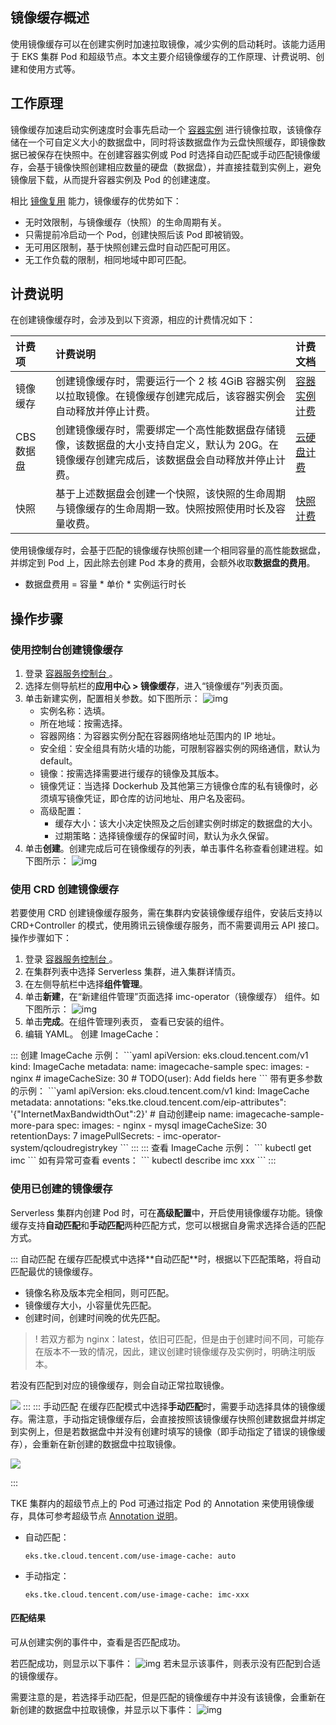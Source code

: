 ## 镜像缓存概述

使用镜像缓存可以在创建实例时加速拉取镜像，减少实例的启动耗时。该能力适用于 EKS 集群 Pod 和超级节点。本文主要介绍镜像缓存的工作原理、计费说明、创建和使用方式等。

## 工作原理

镜像缓存加速启动实例速度时会事先启动一个 [容器实例](https://cloud.tencent.com/document/product/457/57339) 进行镜像拉取，该镜像存储在一个可自定义大小的数据盘中，同时将该数据盘作为云盘快照缓存，即镜像数据已被保存在快照中。在创建容器实例或 Pod 时选择自动匹配或手动匹配镜像缓存，会基于镜像快照创建相应数量的硬盘（数据盘），并直接挂载到实例上，避免镜像层下载，从而提升容器实例及 Pod 的创建速度。

相比 [镜像复用](https://cloud.tencent.com/document/product/457/54980#FAQ8) 能力，镜像缓存的优势如下：

- 无时效限制，与镜像缓存（快照）的生命周期有关。
- 只需提前冷启动一个 Pod，创建快照后该 Pod 即被销毁。
- 无可用区限制，基于快照创建云盘时自动匹配可用区。
- 无工作负载的限制，相同地域中即可匹配。

## 计费说明

在创建镜像缓存时，会涉及到以下资源，相应的计费情况如下：

| 计费项     | 计费说明                                                     | 计费文档                                                     |
| :--------- | :----------------------------------------------------------- | :----------------------------------------------------------- |
| 镜像缓存   | 创建镜像缓存时，需要运行一个 2 核 4GiB 容器实例以拉取镜像。在镜像缓存创建完成后，该容器实例会自动释放并停止计费。 | [容器实例计费](https://cloud.tencent.com/document/product/457/39806) |
| CBS 数据盘 | 创建镜像缓存时，需要绑定一个高性能数据盘存储镜像，该数据盘的大小支持自定义，默认为 20G。在镜像缓存创建完成后，该数据盘会自动释放并停止计费。 | [云硬盘计费](https://cloud.tencent.com/document/product/362/2413) |
| 快照       | 基于上述数据盘会创建一个快照，该快照的生命周期与镜像缓存的生命周期一致。快照按照使用时长及容量收费。 | [快照计费](https://cloud.tencent.com/document/product/362/2413#Snapshot) |

使用镜像缓存时，会基于匹配的镜像缓存快照创建一个相同容量的高性能数据盘，并绑定到 Pod 上，因此除去创建 Pod 本身的费用，会额外收取**数据盘的费用**。

- 数据盘费用 = 容量 * 单价 * 实例运行时长

## 操作步骤

### 使用控制台创建镜像缓存

1. 登录 [容器服务控制台 ](https://console.cloud.tencent.com/tke2)。
2. 选择左侧导航栏的**应用中心 > 镜像缓存**，进入“镜像缓存”列表页面。
3. 单击新建实例，配置相关参数。如下图所示：
   ![img](https://qcloudimg.tencent-cloud.cn/raw/34df8f78e15b57db824872253ff69029.png)
   - 实例名称：选填。
   - 所在地域：按需选择。
   - 容器网络：为容器实例分配在容器网络地址范围内的 IP 地址。
   - 安全组：安全组具有防火墙的功能，可限制容器实例的网络通信，默认为 default。
   - 镜像：按需选择需要进行缓存的镜像及其版本。
   - 镜像凭证：当选择 Dockerhub 及其他第三方镜像仓库的私有镜像时，必须填写镜像凭证，即仓库的访问地址、用户名及密码。
   - 高级配置：
     - 缓存大小：该大小决定快照及之后创建实例时绑定的数据盘的大小。
     - 过期策略：选择镜像缓存的保留时间，默认为永久保留。
4. 单击**创建**。创建完成后可在镜像缓存的列表，单击事件名称查看创建进程。如下图所示：
   ![img](https://qcloudimg.tencent-cloud.cn/raw/c10845a23a1f3e91440d0535c992098b.png)

### 使用 CRD 创建镜像缓存

若要使用 CRD 创建镜像缓存服务，需在集群内安装镜像缓存组件，安装后支持以 CRD+Controller 的模式，使用腾讯云镜像缓存服务，而不需要调用云 API 接口。操作步骤如下：

1. 登录 [容器服务控制台 ](https://console.cloud.tencent.com/tke2)。
2. 在集群列表中选择 Serverless 集群，进入集群详情页。
3. 在左侧导航栏中选择**组件管理**。
4. 单击**新建**，在“新建组件管理”页面选择 imc-operator（镜像缓存） 组件。如下图所示：
![img](https://qcloudimg.tencent-cloud.cn/raw/46f5b698bb5ffdb29a224764753c143a.png)
5. 单击**完成**。在组件管理列表页， 查看已安装的组件。
6. 编辑 YAML。 创建 ImageCache：
<dx-tabs>
::: 创建 ImageCache
示例：
```yaml
apiVersion: eks.cloud.tencent.com/v1
kind: ImageCache
metadata:
  name: imagecache-sample
spec:
  images:
    - nginx
#  imageCacheSize: 30
  # TODO(user): Add fields here
```
带有更多参数的示例：
```yaml
apiVersion: eks.cloud.tencent.com/v1
kind: ImageCache
metadata:
  annotations:
    "eks.tke.cloud.tencent.com/eip-attributes": '{"InternetMaxBandwidthOut":2}' # 自动创建eip
  name: imagecache-sample-more-para
spec:
  images:
    - nginx
    - mysql
  imageCacheSize: 30
  retentionDays: 7
  imagePullSecrets:
    - imc-operator-system/qcloudregistrykey
```
:::
::: 查看 ImageCache
示例：
```
kubectl get imc
```
如有异常可查看 events：
```
kubectl describe imc xxx
```
:::
</dx-tabs>

 
   

### 使用已创建的镜像缓存

Serverless 集群内创建 Pod 时，可在**高级配置**中，开启使用镜像缓存功能。镜像缓存支持**自动匹配**和**手动匹配**两种匹配方式，您可以根据自身需求选择合适的匹配方式。
 

<dx-tabs>
::: 自动匹配
在缓存匹配模式中选择**自动匹配**时，根据以下匹配策略，将自动匹配最优的镜像缓存。

- 镜像名称及版本完全相同，则可匹配。
- 镜像缓存大小，小容量优先匹配。
- 创建时间，创建时间晚的优先匹配。

>!  若双方都为 nginx：latest，依旧可匹配，但是由于创建时间不同，可能存在版本不一致的情况，因此，建议创建时镜像缓存及实例时，明确注明版本。  

若没有匹配到对应的镜像缓存，则会自动正常拉取镜像。

![](https://qcloudimg.tencent-cloud.cn/raw/0ccb2decc87afda3629e4c474175eaa8.png)
:::
::: 手动匹配
在缓存匹配模式中选择**手动匹配**时，需要手动选择具体的镜像缓存。需注意，手动指定镜像缓存后，会直接按照该镜像缓存快照创建数据盘并绑定到实例上，但是若数据盘中并没有创建时填写的镜像（即手动指定了错误的镜像缓存），会重新在新创建的数据盘中拉取镜像。

![](https://qcloudimg.tencent-cloud.cn/raw/942fe9364d4547644461a29071dd67ca.png)

:::
</dx-tabs>

 

TKE 集群内的超级节点上的 Pod 可通过指定 Pod 的 Annotation 来使用镜像缓存，具体可参考超级节点 [Annotation 说明](https://cloud.tencent.com/document/product/457/44173)。

- 自动匹配：

  ```
  eks.tke.cloud.tencent.com/use-image-cache: auto
  ```

- 手动指定：

  ```
  eks.tke.cloud.tencent.com/use-image-cache: imc-xxx
  ```

#### 匹配结果

可从创建实例的事件中，查看是否匹配成功。

若匹配成功，则显示以下事件：
![img](https://qcloudimg.tencent-cloud.cn/raw/c1a06f38bd0c99a8a9facb8329b190ff.png)
若未显示该事件，则表示没有匹配到合适的镜像缓存。

需要注意的是，若选择手动匹配，但是匹配的镜像缓存中并没有该镜像，会重新在新创建的数据盘中拉取镜像，并显示以下事件：
![img](https://qcloudimg.tencent-cloud.cn/raw/6f0af54c29b2b9a0a3b209d651516ae8.png)
